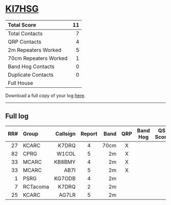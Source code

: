 # [KI7HSG](https://www.qrz.com/db/KI7HSG)

| Total Score           |   11 |
|:----------------------|-----:|
| Total Contacts        |    7 |
| QRP Contacts          |    4 |
| 2m Repeaters Worked   |    5 |
| 70cm Repeaters Worked |    1 |
| Band Hog Contacts     |    0 |
| Duplicate Contacts    |    0 |
| Full House            |      |

Download a full copy of your log [here](/results/KI7HSG.csv).

---

## Full log


|   RR# | Group    |   Callsign |  Report  |   Band |  QRP  |  Band Hog  |   QSO Score |
|------:|:---------|-----------:|:--------:|-------:|:-----:|:----------:|------------:|
|    27 | KCARC    |      K7DRQ |    4     |   70cm |   X   |            |           2 |
|    82 | CPRG     |      W1COL |    5     |     2m |   X   |            |           2 |
|    33 | MCARC    |     KB8BMY |    4     |     2m |   X   |            |           2 |
|    33 | MCARC    |       AB7I |    5     |     2m |   X   |            |           2 |
|     1 | PSRG     |     KG7ODB |    4     |     2m |       |            |           1 |
|     7 | RCTacoma |      K7DRQ |    2     |     2m |       |            |           1 |
|    25 | KCARC    |      AG7LR |    5     |     2m |       |            |           1 |